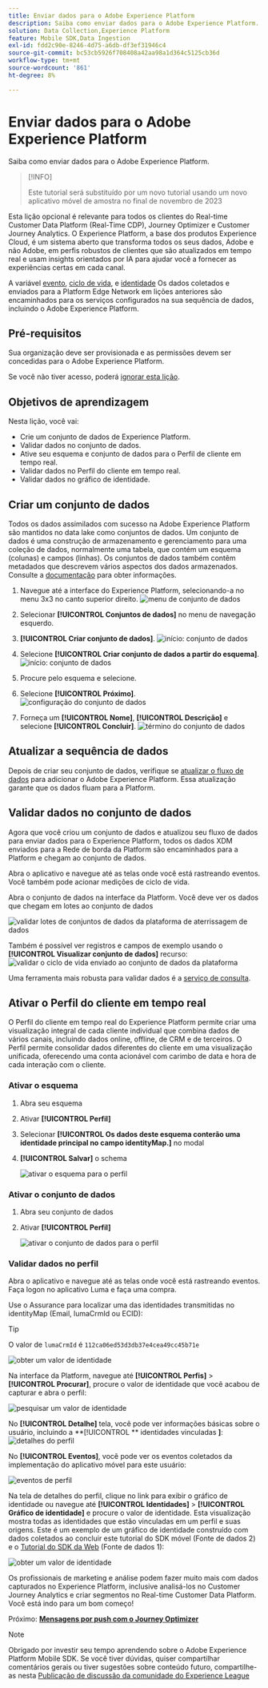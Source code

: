 ```yaml
---
title: Enviar dados para o Adobe Experience Platform
description: Saiba como enviar dados para o Adobe Experience Platform.
solution: Data Collection,Experience Platform
feature: Mobile SDK,Data Ingestion
exl-id: fdd2c90e-8246-4d75-a6db-df3ef31946c4
source-git-commit: bc53cb5926f708408a42aa98a1d364c5125cb36d
workflow-type: tm+mt
source-wordcount: '861'
ht-degree: 8%

---
```


# Enviar dados para o Adobe Experience Platform

Saiba como enviar dados para o Adobe Experience Platform.

>[!INFO]
>
> Este tutorial será substituído por um novo tutorial usando um novo aplicativo móvel de amostra no final de novembro de 2023

Esta lição opcional é relevante para todos os clientes do Real-time Customer Data Platform (Real-Time CDP), Journey Optimizer e Customer Journey Analytics. O Experience Platform, a base dos produtos Experience Cloud, é um sistema aberto que transforma todos os seus dados, Adobe e não Adobe, em perfis robustos de clientes que são atualizados em tempo real e usam insights orientados por IA para ajudar você a fornecer as experiências certas em cada canal.

A variável [evento](events.md), [ciclo de vida](lifecycle-data.md), e [identidade](identity.md) Os dados coletados e enviados para a Platform Edge Network em lições anteriores são encaminhados para os serviços configurados na sua sequência de dados, incluindo o Adobe Experience Platform.


## Pré-requisitos

Sua organização deve ser provisionada e as permissões devem ser concedidas para o Adobe Experience Platform.

Se você não tiver acesso, poderá [ignorar esta lição](install-sdks.md).

## Objetivos de aprendizagem

Nesta lição, você vai:

* Crie um conjunto de dados de Experience Platform.
* Validar dados no conjunto de dados.
* Ative seu esquema e conjunto de dados para o Perfil de cliente em tempo real.
* Validar dados no Perfil do cliente em tempo real.
* Validar dados no gráfico de identidade.


## Criar um conjunto de dados

Todos os dados assimilados com sucesso na Adobe Experience Platform são mantidos no data lake como conjuntos de dados. Um conjunto de dados é uma construção de armazenamento e gerenciamento para uma coleção de dados, normalmente uma tabela, que contém um esquema (colunas) e campos (linhas). Os conjuntos de dados também contêm metadados que descrevem vários aspectos dos dados armazenados. Consulte a [documentação](https://experienceleague.adobe.com/docs/experience-platform/catalog/datasets/overview.html?lang=pt-BR) para obter informações.

1. Navegue até a interface do Experience Platform, selecionando-a no menu 3x3 no canto superior direito.
   ![menu de conjunto de dados](assets/mobile-dataset-menu.png)

1. Selecionar **[!UICONTROL Conjuntos de dados]** no menu de navegação esquerdo.

1. **[!UICONTROL Criar conjunto de dados]**.
   ![início: conjunto de dados](assets/mobile-dataset-home.png)

1. Selecione **[!UICONTROL Criar conjunto de dados a partir do esquema]**.
   ![início: conjunto de dados](assets/mobile-dataset-create.png)

1. Procure pelo esquema e selecione.

1. Selecione **[!UICONTROL Próximo]**.
   ![configuração do conjunto de dados](assets/mobile-dataset-configure.png)

1. Forneça um **[!UICONTROL Nome]**, **[!UICONTROL Descrição]** e selecione **[!UICONTROL Concluir]**.
   ![término do conjunto de dados](assets/mobile-dataset-finish.png)

## Atualizar a sequência de dados

Depois de criar seu conjunto de dados, verifique se [atualizar o fluxo de dados](create-datastream.md) para adicionar o Adobe Experience Platform. Essa atualização garante que os dados fluam para a Platform.

## Validar dados no conjunto de dados

Agora que você criou um conjunto de dados e atualizou seu fluxo de dados para enviar dados para o Experience Platform, todos os dados XDM enviados para a Rede de borda da Platform são encaminhados para a Platform e chegam ao conjunto de dados.

Abra o aplicativo e navegue até as telas onde você está rastreando eventos. Você também pode acionar medições de ciclo de vida.

Abra o conjunto de dados na interface da Platform. Você deve ver os dados que chegam em lotes ao conjunto de dados

![validar lotes de conjuntos de dados da plataforma de aterrissagem de dados](assets/mobile-platform-dataset-batches.png)

Também é possível ver registros e campos de exemplo usando o **[!UICONTROL Visualizar conjunto de dados]** recurso:
![validar o ciclo de vida enviado ao conjunto de dados da plataforma](assets/mobile-lifecycle-platform-dataset.png)

Uma ferramenta mais robusta para validar dados é a [serviço de consulta](https://experienceleague.adobe.com/docs/platform-learn/tutorials/queries/explore-data.html?lang=pt-BR).

## Ativar o Perfil do cliente em tempo real

O Perfil do cliente em tempo real do Experience Platform permite criar uma visualização integral de cada cliente individual que combina dados de vários canais, incluindo dados online, offline, de CRM e de terceiros. O Perfil permite consolidar dados diferentes do cliente em uma visualização unificada, oferecendo uma conta acionável com carimbo de data e hora de cada interação com o cliente.

### Ativar o esquema

1. Abra seu esquema
1. Ativar **[!UICONTROL Perfil]**
1. Selecionar **[!UICONTROL Os dados deste esquema conterão uma identidade principal no campo identityMap.]** no modal
1. **[!UICONTROL Salvar]** o schema

   ![ativar o esquema para o perfil](assets/mobile-platform-profile-schema.png)

### Ativar o conjunto de dados

1. Abra seu conjunto de dados
1. Ativar **[!UICONTROL Perfil]**

   ![ativar o conjunto de dados para o perfil](assets/mobile-platform-profile-dataset.png)

### Validar dados no perfil

Abra o aplicativo e navegue até as telas onde você está rastreando eventos. Faça logon no aplicativo Luma e faça uma compra.

Use o Assurance para localizar uma das identidades transmitidas no identityMap (Email, lumaCrmId ou ECID):

>[!TIP]
>
>   O valor de `lumaCrmId` é `112ca06ed53d3db37e4cea49cc45b71e`


![obter um valor de identidade](assets/mobile-platform-identity.png)

Na interface da Platform, navegue até **[!UICONTROL Perfis]** > **[!UICONTROL Procurar]**, procure o valor de identidade que você acabou de capturar e abra o perfil:

![pesquisar um valor de identidade](assets/mobile-platform-profile-lookup.png)

No **[!UICONTROL Detalhe]** tela, você pode ver informações básicas sobre o usuário, incluindo a **[!UICONTROL ** identidades vinculadas **]**:
![detalhes do perfil](assets/mobile-platform-profile-details.png)

No **[!UICONTROL Eventos]**, você pode ver os eventos coletados da implementação do aplicativo móvel para este usuário:

![eventos de perfil](assets/mobile-platform-profile-events.png)


Na tela de detalhes do perfil, clique no link para exibir o gráfico de identidade ou navegue até **[!UICONTROL Identidades]** > **[!UICONTROL Gráfico de identidade]** e procure o valor de identidade. Esta visualização mostra todas as identidades que estão vinculadas em um perfil e suas origens. Este é um exemplo de um gráfico de identidade construído com dados coletados ao concluir este tutorial do SDK móvel (Fonte de dados 2) e o [Tutorial do SDK da Web](https://experienceleague.adobe.com/docs/platform-learn/implement-web-sdk/overview.html?lang=pt-BR) (Fonte de dados 1):

![obter um valor de identidade](assets/mobile-platform-profile-identitygraph.png)

Os profissionais de marketing e análise podem fazer muito mais com dados capturados no Experience Platform, inclusive analisá-los no Customer Journey Analytics e criar segmentos no Real-time Customer Data Platform. Você está indo para um bom começo!

Próximo: **[Mensagens por push com o Journey Optimizer](journey-optimizer-push.md)**

>[!NOTE]
>
>Obrigado por investir seu tempo aprendendo sobre o Adobe Experience Platform Mobile SDK. Se você tiver dúvidas, quiser compartilhar comentários gerais ou tiver sugestões sobre conteúdo futuro, compartilhe-as nesta [Publicação de discussão da comunidade do Experience League](https://experienceleaguecommunities.adobe.com/t5/adobe-experience-platform-data/tutorial-discussion-implement-adobe-experience-cloud-in-mobile/td-p/443796)

